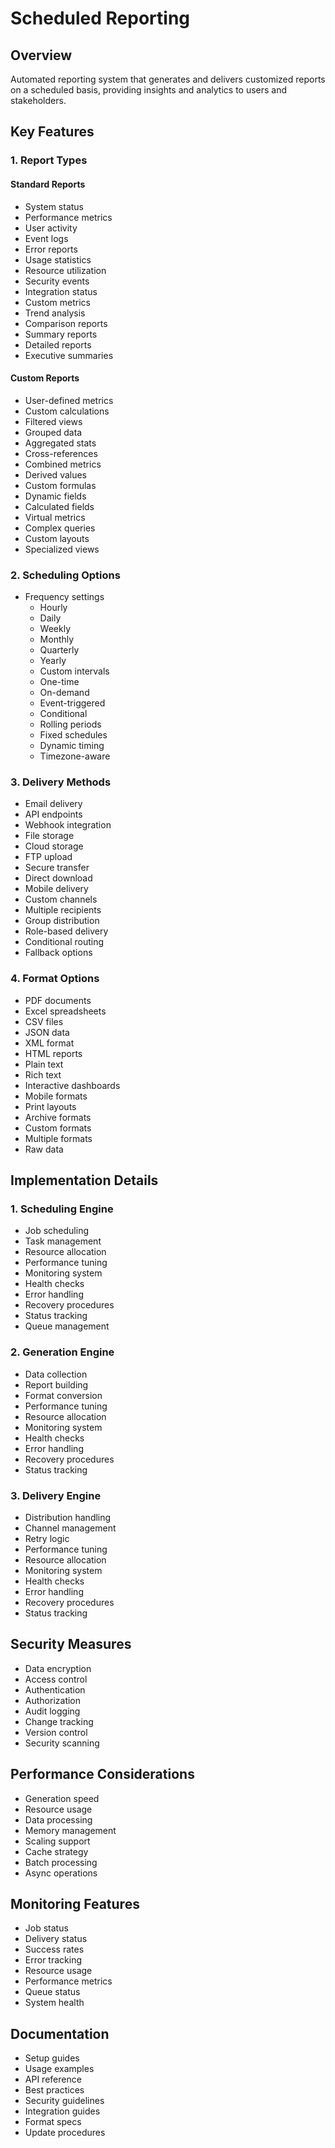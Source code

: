 # Scheduled Reporting

## Overview

Automated reporting system that generates and delivers customized reports on a scheduled basis, providing insights and analytics to users and stakeholders.

## Key Features

### 1. Report Types

#### Standard Reports

- System status
- Performance metrics
- User activity
- Event logs
- Error reports
- Usage statistics
- Resource utilization
- Security events
- Integration status
- Custom metrics
- Trend analysis
- Comparison reports
- Summary reports
- Detailed reports
- Executive summaries

#### Custom Reports

- User-defined metrics
- Custom calculations
- Filtered views
- Grouped data
- Aggregated stats
- Cross-references
- Combined metrics
- Derived values
- Custom formulas
- Dynamic fields
- Calculated fields
- Virtual metrics
- Complex queries
- Custom layouts
- Specialized views

### 2. Scheduling Options

- Frequency settings
  - Hourly
  - Daily
  - Weekly
  - Monthly
  - Quarterly
  - Yearly
  - Custom intervals
  - One-time
  - On-demand
  - Event-triggered
  - Conditional
  - Rolling periods
  - Fixed schedules
  - Dynamic timing
  - Timezone-aware

### 3. Delivery Methods

- Email delivery
- API endpoints
- Webhook integration
- File storage
- Cloud storage
- FTP upload
- Secure transfer
- Direct download
- Mobile delivery
- Custom channels
- Multiple recipients
- Group distribution
- Role-based delivery
- Conditional routing
- Fallback options

### 4. Format Options

- PDF documents
- Excel spreadsheets
- CSV files
- JSON data
- XML format
- HTML reports
- Plain text
- Rich text
- Interactive dashboards
- Mobile formats
- Print layouts
- Archive formats
- Custom formats
- Multiple formats
- Raw data

## Implementation Details

### 1. Scheduling Engine

- Job scheduling
- Task management
- Resource allocation
- Performance tuning
- Monitoring system
- Health checks
- Error handling
- Recovery procedures
- Status tracking
- Queue management

### 2. Generation Engine

- Data collection
- Report building
- Format conversion
- Performance tuning
- Resource allocation
- Monitoring system
- Health checks
- Error handling
- Recovery procedures
- Status tracking

### 3. Delivery Engine

- Distribution handling
- Channel management
- Retry logic
- Performance tuning
- Resource allocation
- Monitoring system
- Health checks
- Error handling
- Recovery procedures
- Status tracking

## Security Measures

- Data encryption
- Access control
- Authentication
- Authorization
- Audit logging
- Change tracking
- Version control
- Security scanning

## Performance Considerations

- Generation speed
- Resource usage
- Data processing
- Memory management
- Scaling support
- Cache strategy
- Batch processing
- Async operations

## Monitoring Features

- Job status
- Delivery status
- Success rates
- Error tracking
- Resource usage
- Performance metrics
- Queue status
- System health

## Documentation

- Setup guides
- Usage examples
- API reference
- Best practices
- Security guidelines
- Integration guides
- Format specs
- Update procedures
